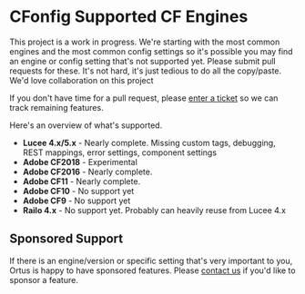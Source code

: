 # CFonfig Supported CF Engines

This project is a work in progress. We're starting with the most common engines and the most common config settings so it's possible you may find an engine or config setting that's not supported yet. Please submit pull requests for these. It's not hard, it's just tedious to do all the copy/paste. We'd love collaboration on this project

If you don't have time for a pull request, please [enter a ticket](https://ortussolutions.atlassian.net/projects/CFCONFIG) so we can track remaining features.

Here's an overview of what's supported.

- **Lucee 4.x/5.x** - Nearly complete.  Missing custom tags, debugging, REST mappings, error settings, component settings
- **Adobe CF2018** - Experimental
- **Adobe CF2016** - Nearly complete.  
- **Adobe CF11** - Nearly complete.  
- **Adobe CF10** - No support yet
- **Adobe CF9** - No support yet
- **Railo 4.x** - No support yet.  Probably can heavily reuse from Lucee 4.x

## Sponsored Support

If there is an engine/version or specific setting that's very important to you, Ortus is happy to have sponsored features.  Please [contact us](https://www.ortussolutions.com/#contact) if you'd like to sponsor a feature.